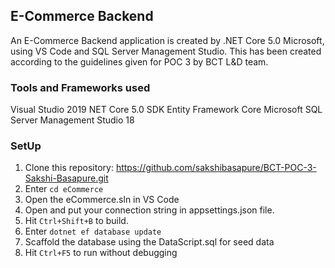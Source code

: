 ## E-Commerce Backend
An E-Commerce Backend application is created by .NET Core 5.0 Microsoft, using VS Code and SQL Server Management Studio. This has been created according to the guidelines given for POC 3 by BCT L&D team.

### Tools and Frameworks used
Visual Studio 2019
NET Core 5.0 SDK 
Entity Framework Core 
Microsoft SQL Server Management Studio 18
 
 ### SetUp
1. Clone this repository: https://github.com/sakshibasapure/BCT-POC-3-Sakshi-Basapure.git
2. Enter ``` cd eCommerce ```
3. Open the eCommerce.sln in VS Code
4. Open and put your connection string in appsettings.json file. 
5. Hit ```Ctrl+Shift+B``` to build.
6. Enter ``` dotnet ef database update ```
7. Scaffold the database using the DataScript.sql for seed data
8. Hit ```Ctrl+F5``` to run without debugging
 


